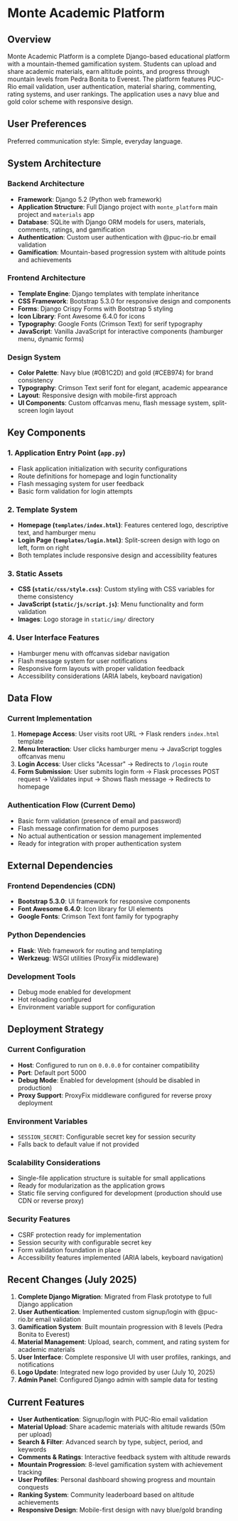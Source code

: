 # Monte Academic Platform

## Overview

Monte Academic Platform is a complete Django-based educational platform with a mountain-themed gamification system. Students can upload and share academic materials, earn altitude points, and progress through mountain levels from Pedra Bonita to Everest. The platform features PUC-Rio email validation, user authentication, material sharing, commenting, rating systems, and user rankings. The application uses a navy blue and gold color scheme with responsive design.

## User Preferences

Preferred communication style: Simple, everyday language.

## System Architecture

### Backend Architecture
- **Framework**: Django 5.2 (Python web framework)
- **Application Structure**: Full Django project with `monte_platform` main project and `materials` app
- **Database**: SQLite with Django ORM models for users, materials, comments, ratings, and gamification
- **Authentication**: Custom user authentication with @puc-rio.br email validation
- **Gamification**: Mountain-based progression system with altitude points and achievements

### Frontend Architecture
- **Template Engine**: Django templates with template inheritance
- **CSS Framework**: Bootstrap 5.3.0 for responsive design and components
- **Forms**: Django Crispy Forms with Bootstrap 5 styling
- **Icon Library**: Font Awesome 6.4.0 for icons
- **Typography**: Google Fonts (Crimson Text) for serif typography
- **JavaScript**: Vanilla JavaScript for interactive components (hamburger menu, dynamic forms)

### Design System
- **Color Palette**: Navy blue (#0B1C2D) and gold (#CEB974) for brand consistency
- **Typography**: Crimson Text serif font for elegant, academic appearance
- **Layout**: Responsive design with mobile-first approach
- **UI Components**: Custom offcanvas menu, flash message system, split-screen login layout

## Key Components

### 1. Application Entry Point (`app.py`)
- Flask application initialization with security configurations
- Route definitions for homepage and login functionality
- Flash messaging system for user feedback
- Basic form validation for login attempts

### 2. Template System
- **Homepage (`templates/index.html`)**: Features centered logo, descriptive text, and hamburger menu
- **Login Page (`templates/login.html`)**: Split-screen design with logo on left, form on right
- Both templates include responsive design and accessibility features

### 3. Static Assets
- **CSS (`static/css/style.css`)**: Custom styling with CSS variables for theme consistency
- **JavaScript (`static/js/script.js`)**: Menu functionality and form validation
- **Images**: Logo storage in `static/img/` directory

### 4. User Interface Features
- Hamburger menu with offcanvas sidebar navigation
- Flash message system for user notifications
- Responsive form layouts with proper validation feedback
- Accessibility considerations (ARIA labels, keyboard navigation)

## Data Flow

### Current Implementation
1. **Homepage Access**: User visits root URL → Flask renders `index.html` template
2. **Menu Interaction**: User clicks hamburger menu → JavaScript toggles offcanvas menu
3. **Login Access**: User clicks "Acessar" → Redirects to `/login` route
4. **Form Submission**: User submits login form → Flask processes POST request → Validates input → Shows flash message → Redirects to homepage

### Authentication Flow (Current Demo)
- Basic form validation (presence of email and password)
- Flash message confirmation for demo purposes
- No actual authentication or session management implemented
- Ready for integration with proper authentication system

## External Dependencies

### Frontend Dependencies (CDN)
- **Bootstrap 5.3.0**: UI framework for responsive components
- **Font Awesome 6.4.0**: Icon library for UI elements
- **Google Fonts**: Crimson Text font family for typography

### Python Dependencies
- **Flask**: Web framework for routing and templating
- **Werkzeug**: WSGI utilities (ProxyFix middleware)

### Development Tools
- Debug mode enabled for development
- Hot reloading configured
- Environment variable support for configuration

## Deployment Strategy

### Current Configuration
- **Host**: Configured to run on `0.0.0.0` for container compatibility
- **Port**: Default port 5000
- **Debug Mode**: Enabled for development (should be disabled in production)
- **Proxy Support**: ProxyFix middleware configured for reverse proxy deployment

### Environment Variables
- `SESSION_SECRET`: Configurable secret key for session security
- Falls back to default value if not provided

### Scalability Considerations
- Single-file application structure is suitable for small applications
- Ready for modularization as the application grows
- Static file serving configured for development (production should use CDN or reverse proxy)

### Security Features
- CSRF protection ready for implementation
- Session security with configurable secret key
- Form validation foundation in place
- Accessibility features implemented (ARIA labels, keyboard navigation)

## Recent Changes (July 2025)

1. **Complete Django Migration**: Migrated from Flask prototype to full Django application
2. **User Authentication**: Implemented custom signup/login with @puc-rio.br email validation
3. **Gamification System**: Built mountain progression with 8 levels (Pedra Bonita to Everest)
4. **Material Management**: Upload, search, comment, and rating system for academic materials
5. **User Interface**: Complete responsive UI with user profiles, rankings, and notifications
6. **Logo Update**: Integrated new logo provided by user (July 10, 2025)
7. **Admin Panel**: Configured Django admin with sample data for testing

## Current Features

- **User Authentication**: Signup/login with PUC-Rio email validation
- **Material Upload**: Share academic materials with altitude rewards (50m per upload)
- **Search & Filter**: Advanced search by type, subject, period, and keywords
- **Comments & Ratings**: Interactive feedback system with altitude rewards
- **Mountain Progression**: 8-level gamification system with achievement tracking
- **User Profiles**: Personal dashboard showing progress and mountain conquests
- **Ranking System**: Community leaderboard based on altitude achievements
- **Responsive Design**: Mobile-first design with navy blue/gold branding